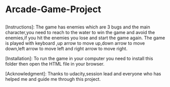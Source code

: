 # Arcade-Game-Project


##
[Instructions]:
 The game has enemies which are 3 bugs and the main character,you need to reach to the water to win the game and avoid the enemies,if you hit the enemies you lose and start the game again.
 The game is played with keyboard ,up arrow to move up,down arrow to move down,left arrow to move left and right arrow to move right.
 
 [Installation]:
To run the game in your computer you need to install this folder then open the HTML file in your browser.


 [Acknowledgment]:
 Thanks to udacity,session lead and everyone who has helped me and guide me through this project.


